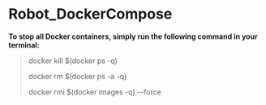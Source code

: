 # Robot_DockerCompose

**To stop all Docker containers, simply run the following command in your terminal:**

> docker kill $(docker ps -q)
> 
> docker rm $(docker ps -a -q)
> 
> docker rmi $(docker images -q) --force
> 
> 
> 